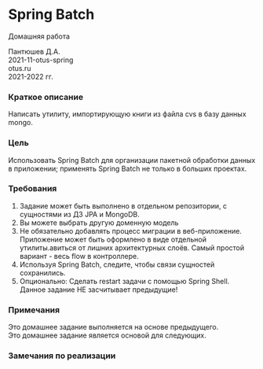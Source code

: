 # Spring Batch
Домашняя работа

Пантюшев Д.А.  
2021-11-otus-spring  
otus.ru  
2021-2022 гг.

### Краткое описание
Написать утилиту, импортирующую книги из файла cvs в базу данных mongo.

### Цель
Использовать Spring Batch для организации пакетной обработки данных в приложении;
применять Spring Batch не только в больших проектах.  

### Требования
1. Задание может быть выполнено в отдельном репозитории, с сущностями из ДЗ JPA и MongoDB.
2. Вы можете выбрать другую доменную модель
3. Не обязательно добавлять процесс миграции в веб-приложение. Приложение может быть оформлено в виде отдельной утилиты.авиться от лишних архитектурных слоёв. Самый простой вариант - весь flow в контроллере.
4. Используя Spring Batch, следите, чтобы связи сущностей сохранились.
5. Опционально: Сделать restart задачи с помощью Spring Shell. Данное задание НЕ засчитывает предыдущие!

### Примечания 
Это домашнее задание выполняется на основе предыдущего.  
Это домашнее задание является основой для следующих.

### Замечания по реализации

